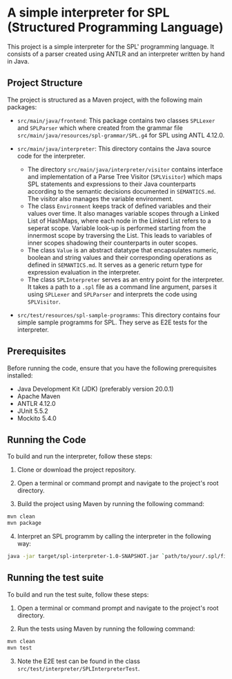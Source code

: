 # A simple interpreter for SPL (Structured Programming Language)

This project is a simple interpreter for the SPL' programming language. It consists of a parser created using ANTLR and an interpreter written by hand in Java.

## Project Structure

The project is structured as a Maven project, with the following main packages:

- `src/main/java/frontend`: This package contains two classes `SPLLexer` and `SPLParser` which where created from the grammar file `src/main/java/resources/spl-grammar/SPL.g4` for SPL using ANTL 4.12.0.

- `src/main/java/interpreter`: This directory contains the Java source code for the interpreter.
    * The directory `src/main/java/interpreter/visitor` contains interface and implementation of a Parse Tree Visitor (`SPLVisitor`) which maps SPL statements and expressions to their Java counterparts according to the semantic decisions documented in `SEMANTICS.md`. The visitor also manages the variable environment.
    * The class `Environment` keeps track of defined variables and their values over time. It also manages variable scopes through a Linked List of HashMaps, where each node in the Linked List refers to a seperat scope. Variable look-up is performed starting from the innermost scope by traversing the List. This leads to variables of inner scopes shadowing their counterparts in outer scopes.
    * The class `Value` is an abstract datatype that encapsulates numeric, boolean and string values and their corresponding operations as defined in `SEMANTICS.md`. It serves as a generic return type for expression evaluation in the interpreter.
    * The class `SPLInterpreter` serves as an entry point for the interpreter. It takes a path to a `.spl` file as a command line argument, parses it using `SPLLexer` and `SPLParser` and interprets the code using `SPLVisitor`.

- `src/test/resources/spl-sample-programms`: This directory contains four simple sample programms for SPL. They serve as E2E tests for the interpreter.
    

## Prerequisites

Before running the code, ensure that you have the following prerequisites installed:

- Java Development Kit (JDK) (preferably version 20.0.1)
- Apache Maven
- ANTLR 4.12.0
- JUnit 5.5.2
- Mockito 5.4.0

## Running the Code

To build and run the interpreter, follow these steps:

1. Clone or download the project repository.

2. Open a terminal or command prompt and navigate to the project's root directory.

3. Build the project using Maven by running the following command:
```bash
mvn clean
mvn package
```
4. Interpret an SPL programm by calling the interpreter in the following way:
```bash
java -jar target/spl-interpreter-1.0-SNAPSHOT.jar `path/to/your/.spl/file`
```

## Running the test suite

To build and run the test suite, follow these steps:

1. Open a terminal or command prompt and navigate to the project's root directory.

2. Run the tests using Maven by running the following command:
```bash
mvn clean
mvn test
```

3. Note the E2E test can be found in the class `src/test/interpreter/SPLInterpreterTest`.

